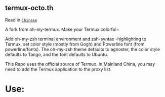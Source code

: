## termux-octo.th
Read in [`Chinese`](https://github.com/testingBOT9/termux-octo.th/blob/main/README(1).md)

A fork from oh-my-termux. Make your Termux colorful~

Add oh-my-zsh terminal
environment and zsh-syntax
-highlighting to Termux,
set color style (mostly from Gogh)
 and Powerline font (from powerline/fonts).
The oh-my-zsh theme defaults to agnoster, the color style defaults to Tango, and the font defaults to Ubuntu.

This Repo uses the official source of Termux. In Mainland China, you may need to add the Termux application to the proxy list.

# Use:
